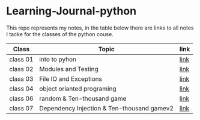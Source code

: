 # Learning-Journal-python
This repo represents my notes, in the table below there are links to all notes I tacke for the classes of the python couse.

| Class |Topic|link |
| --- |----| ---- |
| class 01  |into to pyhon| [link](Class-01.md) |
| class 02  |Modules and Testing| [link](Class-02.md) |
| class 03  |File IO and Exceptions| [link](Class-03.md) |
| class 04  |object orianted programing| [link](Class-04.md) |
| class 06  |random & Ten-thousand game | [link](Class-06.md) |
| class 07  |Dependency Injection & Ten-thousand gamev2 | [link](Class-07.md) |
